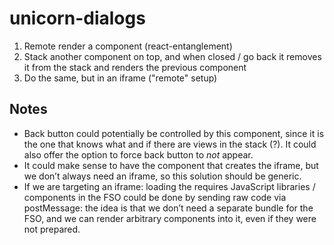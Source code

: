 # unicorn-dialogs

1. Remote render a component (react-entanglement)
2. Stack another component on top, and when closed / go back it removes it from the stack and renders the previous component
3. Do the same, but in an iframe ("remote" setup)

## Notes

- Back button could potentially be controlled by this component, since it is the one that knows what and if there are views in the stack (?). It could also offer the option to force back button to _not_ appear.
- It could make sense to have the component that creates the iframe, but we don’t always need an iframe, so this solution should be generic.
- If we are targeting an iframe: loading the requires JavaScript libraries / components in the FSO could be done by sending raw code via postMessage: the idea is that we don’t need a separate bundle for the FSO, and we can render arbitrary components into it, even if they were not prepared.
